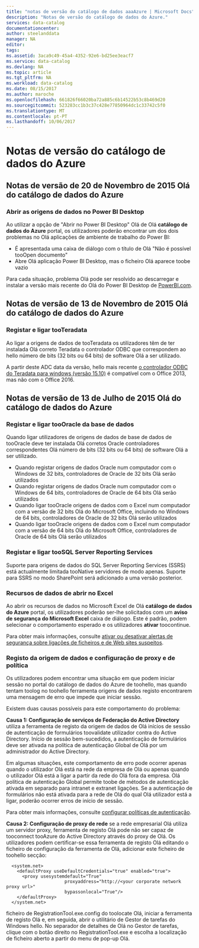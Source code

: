```yaml
---
title: "notas de versão do catálogo de dados aaaAzure | Microsoft Docs"
description: "Notas de versão do catálogo de dados do Azure."
services: data-catalog
documentationcenter: 
author: steelanddata
manager: NA
editor: 
tags: 
ms.assetid: 3aca9c49-45a4-4352-92e6-bd25ee3eacf7
ms.service: data-catalog
ms.devlang: NA
ms.topic: article
ms.tgt_pltfrm: NA
ms.workload: data-catalog
ms.date: 08/15/2017
ms.author: maroche
ms.openlocfilehash: 661826f66020ba72a885c6b14522b53c8b469d20
ms.sourcegitcommit: 523283cc1b3c37c428e77850964dc1c33742c5f0
ms.translationtype: MT
ms.contentlocale: pt-PT
ms.lasthandoff: 10/06/2017
---
```

# <a name="azure-data-catalog-release-notes"></a>Notas de versão do catálogo de dados do Azure
## <a name="notes-for-hello-november-20-2015-release-of-azure-data-catalog"></a>Notas de versão de 20 de Novembro de 2015 Olá do catálogo de dados do Azure
### <a name="opening-data-sources-in-power-bi-desktop"></a>Abrir as origens de dados no Power BI Desktop
Ao utilizar a opção de "Abrir no Power BI Desktop" Olá de Olá **catálogo de dados do Azure** portal, os utilizadores poderão encontrar um dos dois problemas no Olá aplicações de ambiente de trabalho do Power BI:

* É apresentada uma caixa de diálogo com o título de Olá "Não é possível tooOpen documento"
* Abre Olá aplicação Power BI Desktop, mas o ficheiro Olá aparece toobe vazio

Para cada situação, problema Olá pode ser resolvido ao descarregar e instalar a versão mais recente do Olá do Power BI Desktop de [PowerBI.com](https://powerbi.com).

## <a name="notes-for-hello-november-13-2015-release-of-azure-data-catalog"></a>Notas de versão de 13 de Novembro de 2015 Olá do catálogo de dados do Azure
### <a name="registering-and-connecting-tooteradata"></a>Registar e ligar tooTeradata
Ao ligar a origens de dados de tooTeradata os utilizadores têm de ter instalada Olá correto Teradata o controlador ODBC que correspondem ao hello número de bits (32 bits ou 64 bits) de software Olá a ser utilizado.

A partir deste ADC data da versão, hello mais recente [o controlador ODBC do Teradata para windows (versão 15.10)](http://downloads.teradata.com/download/connectivity/odbc-driver/windows) é compatível com o Office 2013, mas não com o Office 2016.

## <a name="notes-for-hello-july-13-2015-release-of-azure-data-catalog"></a>Notas de versão de 13 de Julho de 2015 Olá do catálogo de dados do Azure
### <a name="registering-and-connecting-toooracle-database"></a>Registar e ligar tooOracle da base de dados
Quando ligar utilizadores de origens de dados de base de dados de tooOracle deve ter instalada Olá corretos Oracle controladores correspondentes Olá número de bits (32 bits ou 64 bits) de software Olá a ser utilizado.

* Quando registar origens de dados Oracle num computador com o Windows de 32 bits, controladores de Oracle de 32 bits Olá serão utilizados
* Quando registar origens de dados Oracle num computador com o Windows de 64 bits, controladores de Oracle de 64 bits Olá serão utilizados
* Quando ligar tooOracle origens de dados com o Excel num computador com a versão de 32 bits Olá do Microsoft Office, incluindo no Windows de 64 bits, controladores de Oracle de 32 bits Olá serão utilizados
* Quando ligar tooOracle origens de dados com o Excel num computador com a versão de 64 bits Olá do Microsoft Office, controladores de Oracle de 64 bits Olá serão utilizados

### <a name="registering-and-connecting-toosql-server-reporting-services"></a>Registar e ligar tooSQL Server Reporting Services
Suporte para origens de dados do SQL Server Reporting Services (SSRS) está actualmente limitada tooNative servidores de modo apenas. Suporte para SSRS no modo SharePoint será adicionado a uma versão posterior.

### <a name="opening-data-assets-in-excel"></a>Recursos de dados de abrir no Excel
Ao abrir os recursos de dados no Microsoft Excel de Olá **catálogo de dados do Azure** portal, os utilizadores poderão ser-lhe solicitados com um **aviso de segurança do Microsoft Excel** caixa de diálogo. Este é padrão, podem selecionar o comportamento esperado e os utilizadores **ativar** toocontinue.

Para obter mais informações, consulte [ativar ou desativar alertas de segurança sobre ligações de ficheiros e de Web sites suspeitos](https://support.office.com/article/Enable-or-disable-security-alerts-about-links-and-files-from-suspicious-websites-A1AC6AE9-5C4A-4EB3-B3F8-143336039BBE).

### <a name="proxy-and-policy-configuration-and-data-source-registration"></a>Registo da origem de dados e configuração de proxy e de política
Os utilizadores podem encontrar uma situação em que podem iniciar sessão no portal do catálogo de dados do Azure de toohello, mas quando tentam toolog no toohello ferramenta origens de dados registo encontrarem uma mensagem de erro que impede que iniciar sessão.

Existem duas causas possíveis para este comportamento do problema:

**Causa 1: Configuração de serviços de Federação do Active Directory** utiliza a ferramenta de registo da origem de dados de Olá inícios de sessão de autenticação de formulários toovalidate utilizador contra do Active Directory. Início de sessão bem-sucedidos, a autenticação de formulários deve ser ativada na política de autenticação Global de Olá por um administrador do Active Directory.

Em algumas situações, este comportamento de erro pode ocorrer apenas quando o utilizador Olá está na rede da empresa de Olá ou apenas quando o utilizador Olá está a ligar a partir da rede do Olá fora da empresa. Olá política de autenticação Global permite toobe de métodos de autenticação ativada em separado para intranet e extranet ligações. Se a autenticação de formulários não está ativada para a rede de Olá do qual Olá utilizador está a ligar, poderão ocorrer erros de início de sessão.

Para obter mais informações, consulte [configurar políticas de autenticação](https://technet.microsoft.com/library/dn486781.aspx).

**Causa 2: Configuração de proxy de rede** se a rede empresarial Olá utiliza um servidor proxy, ferramenta de registo Olá pode não ser capaz de tooconnect tooAzure do Active Directory através do proxy de Olá. Os utilizadores podem certificar-se essa ferramenta de registo Olá editando o ficheiro de configuração da ferramenta de Olá, adicionar este ficheiro de toohello secção:

      <system.net>
        <defaultProxy useDefaultCredentials="true" enabled="true">
          <proxy usesystemdefault="True"
                          proxyaddress="http://<your corporate network proxy url>"
                          bypassonlocal="True"/>
        </defaultProxy>
      </system.net>


ficheiro de RegistrationTool.exe.config do toolocate Olá, iniciar a ferramenta de registo Olá e, em seguida, abrir o utilitário de Gestor de tarefas do Windows hello. No separador de detalhes de Olá no Gestor de tarefas, clique com o botão direito no RegistrationTool.exe e escolha a localização de ficheiro aberto a partir do menu de pop-up Olá.

